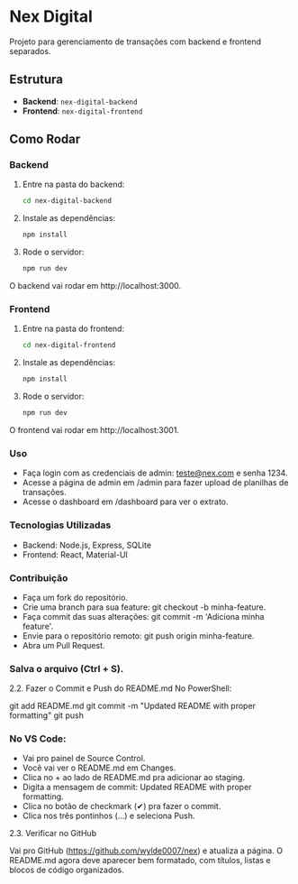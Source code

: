 # Nex Digital

Projeto para gerenciamento de transações com backend e frontend separados.

## Estrutura
- **Backend**: `nex-digital-backend`
- **Frontend**: `nex-digital-frontend`

## Como Rodar

### Backend
1. Entre na pasta do backend:
   ```bash
   cd nex-digital-backend

2. Instale as dependências:
    ```bash
    npm install

3. Rode o servidor:
    ```bash
    npm run dev

O backend vai rodar em http://localhost:3000.

### Frontend
1. Entre na pasta do frontend:
   ```bash
   cd nex-digital-frontend

2. Instale as dependências:
    ```bash
    npm install

3. Rode o servidor:
    ```bash
    npm run dev

O frontend vai rodar em http://localhost:3001.


### Uso

- Faça login com as credenciais de admin: teste@nex.com e senha 1234.
- Acesse a página de admin em /admin para fazer upload de planilhas de transações.
- Acesse o dashboard em /dashboard para ver o extrato.


### Tecnologias Utilizadas

- Backend: Node.js, Express, SQLite
- Frontend: React, Material-UI


### Contribuição

- Faça um fork do repositório.
- Crie uma branch para sua feature: git checkout -b minha-feature.
- Faça commit das suas alterações: git commit -m 'Adiciona minha feature'.
- Envie para o repositório remoto: git push origin minha-feature.
- Abra um Pull Request.

### Salva o arquivo (Ctrl + S).


2.2. Fazer o Commit e Push do README.md
No PowerShell:

git add README.md
git commit -m "Updated README with proper formatting"
git push


### No VS Code:

- Vai pro painel de Source Control.
- Você vai ver o README.md em Changes.
- Clica no + ao lado de README.md pra adicionar ao staging.
- Digita a mensagem de commit: Updated README with proper formatting.
- Clica no botão de checkmark (✔) pra fazer o commit.
- Clica nos três pontinhos (...) e seleciona Push.

2.3. Verificar no GitHub

Vai pro GitHub (https://github.com/wylde0007/nex) e atualiza a página.
O README.md agora deve aparecer bem formatado, com títulos, listas e blocos de código organizados.
   